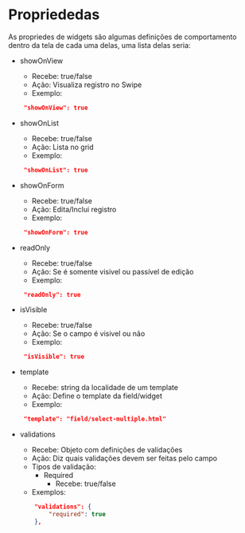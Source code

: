 # Propriededas

As propriedes de widgets são algumas definições de comportamento dentro da tela de cada uma delas, uma lista delas seria:

* showOnView
    + Recebe: true/false
    + Ação: Visualiza registro no Swipe
    + Exemplo:
    
    ```json
     "showOnView": true
     ```

* showOnList
    + Recebe: true/false
    + Ação: Lista no grid
    + Exemplo:
    
    ```json
     "showOnList": true
     ```

* showOnForm
    + Recebe: true/false
    + Ação: Edita/Inclui registro
    + Exemplo:
    
    ```json
     "showOnForm": true
     ```

* readOnly
    + Recebe: true/false
    + Ação: Se é somente visivel ou passível de edição
    + Exemplo:
    
    ```json
     "readOnly": true
     ```

* isVisible
    + Recebe: true/false
    + Ação: Se o campo é visivel ou não
    + Exemplo:
    
    ```json
     "isVisible": true
     ```

* template
    + Recebe: string da localidade de um template
    + Ação: Define o template da field/widget
    + Exemplo:
    
    ```json
     "template": "field/select-multiple.html"
     ```

* validations
    + Recebe: Objeto com definições de validações
    + Ação: Diz quais validações devem ser feitas pelo campo
    + Tipos de validação:
        + Required
            + Recebe: true/false
    + Exemplos:
    ```json
        "validations": {
            "required": true
        },
    ```
